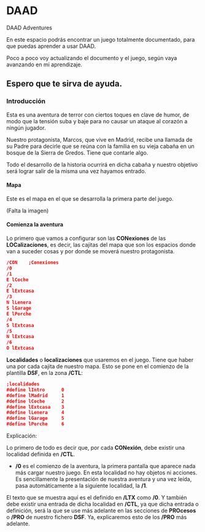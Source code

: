 # DAAD
 DAAD Adventures

En este espacio podrás encontrar un juego totalmente documentado, para que puedas aprender a usar DAAD.

Poco a poco voy actualizando el documento y el juego, según vaya avanzando en mi aprendizaje.

Espero que te sirva de ayuda.
----------

### Introducción

Esta es una aventura de terror con ciertos toques en clave de humor, de modo que la tensión suba y baje para no causar un ataque al corazón a ningún jugador.

Nuestro protagonista, Marcos, que vive en Madrid, recibe una llamada de su Padre para decirle que se reúna con la familia en su vieja cabaña en un bosque de la Sierra de Gredos. Tiene que contarle algo.

Todo el desarrollo de la historia ocurrirá en dicha cabaña y nuestro objetivo será lograr salir de la misma una vez hayamos entrado.

#### Mapa

Este es el mapa en el que se desarrolla la primera parte del juego.

(Falta la imagen)

#### Comienza la aventura

Lo primero que vamos a configurar son las **CONexiones** de las **LOCalizaciones**, es decir, las cajitas del mapa que son los espacios donde van a suceder cosas y por donde se moverá nuestro protagonista.

```json
/CON    ;Conexiones
/0
/1
E lCoche
/2
E lExtcasa
/3
N lLenera
S lGarage
E lPorche
/4
S lExtcasa
/5
N lExtcasa
/6
O lExtcasa
```

**Localidades** o **localizaciones** que usaremos en el juego. Tiene que haber una por cada cajita de nuestro mapa. Esto se pone en el comienzo de la plantilla **DSF**, en la zona **/CTL**:

```json
;localidades
#define lIntro      0
#define lMadrid     1
#define lCoche      2
#define lExtcasa    3
#define lLenera     4
#define lGarage     5
#define lPorche     6
```

Explicación: 

Lo primero de todo es decir que, por cada **CONexión**, debe existir una localidad definida en **/CTL**. 

- **/0** es el comienzo de la aventura, la primera pantalla que aparece nada más cargar nuestro juego. En esta localidad no hay objetos ni acciones. Es sencillamente la presentación de nuestra aventura y una vez leída, pasa automáticamente a la siguiente localidad, la **/1**.

El texto que se muestra aquí es el definido en **/LTX** como **/0**. Y también debe existir una entrada de dicha localidad en **/CTL**, ya que dicha entrada o definición, será la que se use más adelante en las secciones de **PROcesos** o **/PRO** de nuestro fichero **DSF**. Ya, explicaremos esto de los **/PRO** más adelante.
